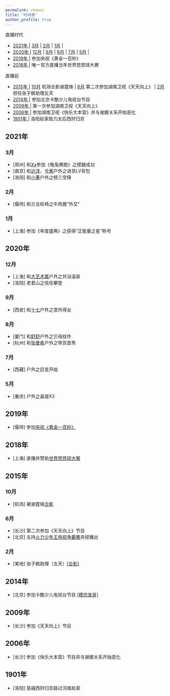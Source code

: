 ```yaml
---
permalink: /news/
title: "时间表"
author_profile: true
---
```


直播时代

- [ 2021年 ](#head2021)
	| [3月](#head202103) | [2月](#head202002) | [1月](#head202001) |
- [ 2020年 ](#head2020)
	| [12月](#head202012) | [9月](#head202009) | [8月](#head202008) | [7月](#head202007) | [5月](#head202005) |
- [ 2019年 ](#head2019)
	| 参加央视《黄金一百秒》
- [ 2018年 ](#head2018)
	| 唯一官方直播当年世界悠悠球大赛
	
直播前

- [ 2015年 ](#head2015)
	| [10月](#head201510) 机场合影谢霆锋 | [6月](#head201506) 第二次参加湖南卫视《天天向上》 | [2月](#head201502) 担任张子枫助理五天
- [ 2014年 ](#head2014)
	| 参加北京卡酷少儿电视台节目
- [ 2009年 ](#head2014)
	| 第一次参加湖南卫视《天天向上》	
- [ 2006年 ](#head2006)
	| 参加湖南卫视《快乐大本营》并与谢娜关系开始恶化	 
- [ 1901年 ](#head1901)
	| 洛阳赵家助力太后西狩归京 

## <span id="head2021"> 2021年 </span>

### <span id="head202103"> 3月</span>

* [郑州] 和[Xx](https://www.douyu.com/1402692)参加《龟兔赛跑》之摸腿成功
* [南京] 和[远洋](https://www.douyu.com/37)，[兮酱](https://www.douyu.com/1347617)户外之进货LV背包
* [洛阳] 和[小董](https://www.douyu.com/11118)户外之榜三空降

### <span id="head202102"> 2月</span>

* [偃师] 和兰总轮椅之牛肉酱“外交”

### <span id="head202101"> 1月</span>

* [上海] 参加《年度盛典》之获得“正能量之星”称号

## <span id="2020"> 2020年 </span>

### <span id="202012"> 12月</span>

* [上海] 和[大艺术嘉](https://www.douyu.com/3917746)户外之共浴温泉
* [洛阳] 老君山之信任攀登

### <span id="202009"> 9月</span>

* [西安] 和[十七](https://www.douyu.com/792252)户外之意外得女

### <span id="202008"> 8月</span>

* [厦门] 和[舒舒](https://www.douyu.com/4612531)户外之贝母挂件
* [杭州] 和[张曼希](https://www.douyu.com/6727718)户外之带货首秀

### <span id="202007"> 7月</span>

* [西藏] 户外之巨变开始

### <span id="202005"> 5月</span>

* [重庆] 户外之喜提X3

## <span id="head2019"> 2019年 </span>

* [偃师] 参加[央视《黄金一百秒》](https://huolitangzhu.github.io/videos/)

## <span id="head2018"> 2018年 </span>

* [上海] 直播并赞助[世界悠悠球大赛](http://wyyc2018.auldey.com/details/id/618.html)

## <span id="head2015"> 2015年 </span>

### <span id="201510"> 10月</span>

* [机场] 被谢霆锋[合影](https://upload.cc/i1/2021/04/19/GLxtvl.jpg)

### <span id="201506"> 6月</span>

* [长沙] 第二次参加《天天向上》节目
* [北京] 主持[火力少年王电视争霸赛](https://huolitangzhu.github.io/videos/)央视播出

### <span id="201502"> 2月</span>

* [某地] 张子枫助理（五天）[[合影]](https://upload.cc/i1/2021/04/19/av0O8w.jpg)

## <span id="head2014"> 2014年 </span>

* [北京] 参加卡酷少儿电视台节目 [[模仿发哥]](https://upload.cc/i1/2021/04/19/xePVJY.jpg)

## <span id="head2009"> 2009年 </span>

* [长沙] 参加《天天向上》节目

## <span id="head2006"> 2006年 </span>

* [长沙] 参加《快乐大本营》节目并与谢娜关系开始恶化

## <span id="head1901"> 1901年 </span>

* [洛阳] 慈禧西狩归京路过河南赵家
